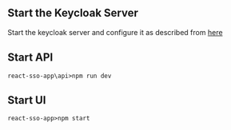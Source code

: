 

## Start the Keycloak Server

Start the keycloak server and configure it as described from [here](https://reachmnadeem.wordpress.com/2020/02/05/authentication-sso-with-oauth2-and-jwt-in-react-application-with-nodejs-back-end-and-keycloak-iam/)

## Start API

`react-sso-app\api>npm run dev `

## Start UI

`react-sso-app>npm start`
